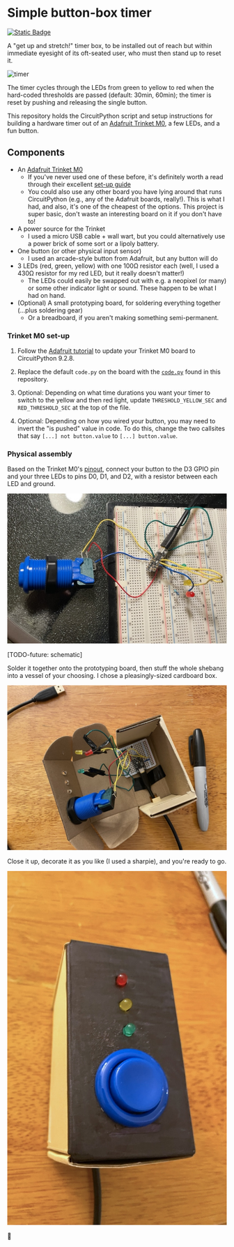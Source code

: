 # Simple button-box timer

[<img alt="Static Badge" src="https://img.shields.io/badge/%F0%9F%AA%B4%20Houseplant%20-x?style=flat&amp;label=Project%20type&amp;color=1E1E1D">](https://www.hannahilea.com/blog/houseplant-programming)

A "get up and stretch!" timer box, to be installed out of reach but within immediate eyesight of its oft-seated user, who must then stand up to reset it. 

![timer](https://github.com/user-attachments/assets/dc0d7608-f998-422b-bd25-8e7655e6879a)

The timer cycles through the LEDs from green to yellow to red when the hard-coded thresholds are passed (default: 30min, 60min); the timer is reset by pushing and releasing the single button.

This repository holds the CircuitPython script and setup instructions for building a hardware timer out of an [Adafruit Trinket M0](https://www.adafruit.com/product/3500), a few LEDs, and a fun button. 

## Components

- An [Adafruit Trinket M0](https://www.adafruit.com/product/3500)
    - If you've never used one of these before, it's definitely worth a read through their excellent [set-up guide](https://learn.adafruit.com/adafruit-trinket-m0-circuitpython-arduino)
    - You could also use any other board you have lying around that runs CircuitPython (e.g., any of the Adafruit boards, really!). This is what I had, and also, it's one of the cheapest of the options. This project is super basic, don't waste an interesting board on it if you don't have to!
- A power source for the Trinket
    - I used a micro USB cable + wall wart, but you could alternatively use a power brick of some sort or a lipoly battery.
- One button (or other physical input sensor)
    - I used an arcade-style button from Adafruit, but any button will do
- 3 LEDs (red, green, yellow) with one 100Ω resistor each (well, I used a 430Ω resistor for my red LED, but it really doesn't matter!)
    - The LEDs could easily be swapped out with e.g. a neopixel (or many) or some other indicator light or sound. These happen to be what I had on hand.
- (Optional) A small prototyping board, for soldering everything together (...plus soldering gear)
    - Or a breadboard, if you aren't making something semi-permanent.


### Trinket M0 set-up

1. Follow the [Adafruit tutorial](https://learn.adafruit.com/adafruit-trinket-m0-circuitpython-arduino/circuitpython) to update your Trinket M0 board to CircuitPython 9.2.8.

2. Replace the default `code.py` on the board with the [`code.py`](./code.py) found in this repository.

3. Optional: Depending on what time durations you want your timer to switch to the yellow and then red light, update `THRESHOLD_YELLOW_SEC` and `RED_THRESHOLD_SEC` at the top of the file. 

4. Optional: Depending on how you wired your button, you may need to invert the "is pushed" value in code. To do this, change the two callsites that say `[...] not button.value` to `[...] button.value`.


### Physical assembly

Based on the Trinket M0's [pinout](https://learn.adafruit.com/adafruit-trinket-m0-circuitpython-arduino/pinouts), connect your button to the D3 GPIO pin and your three LEDs to pins D0, D1, and D2, with a resistor between each LED and ground.

![](./assets/breadboard.jpeg)

[TODO-future: schematic]

Solder it together onto the prototyping board, then stuff the whole shebang into a vessel of your choosing. I chose a pleasingly-sized cardboard box. 

![](./assets/box-open.jpeg)

Close it up, decorate it as you like (I used a sharpie), and you're ready to go.

![](./assets/box-closed.jpeg)

🎉

